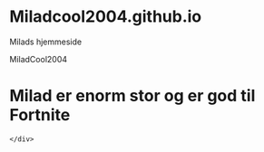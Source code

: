 # Miladcool2004.github.io
Milads hjemmeside 
<!DOCKTYPE html>
<html>
  <body>
    <head>MiladCool2004</head>
    <div>
      <h1>Milad er enorm stor og er god til Fortnite</h1>
     
      
    </div>
    
    
  </body>
</html>
